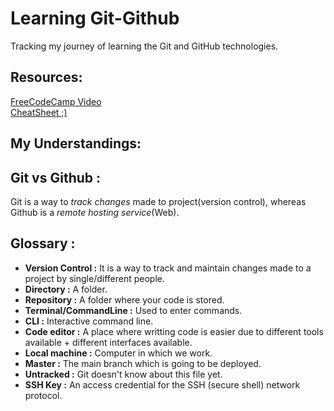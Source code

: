 # **Learning Git-Github**
Tracking my journey of learning the Git and GitHub technologies.

**Resources:**
----------

[FreeCodeCamp Video](https://youtu.be/RGOj5yH7evk)   
[CheatSheet ;)](https://education.github.com/git-cheat-sheet-education.pdf)

**My Understandings:**
----------------------

## Git vs Github :

Git is a way to *track changes* made to project(version control), whereas Github is a *remote hosting service*(Web).

## Glossary :

* **Version Control :** It is a way to track and maintain changes made to a project by single/different people.
* **Directory :**  A folder.
* **Repository :** A folder where your code is stored.
* **Terminal/CommandLine :** Used to enter commands.
* **CLI :** Interactive command line.
* **Code editor :** A place where writting code is easier due to different tools available + different interfaces available.
* **Local machine :** Computer in which we work.
* **Master :** The main branch which is going to be deployed.
* **Untracked :** Git doesn't know about this file yet.
* **SSH Key :** An access credential for the SSH (secure shell) network protocol.
